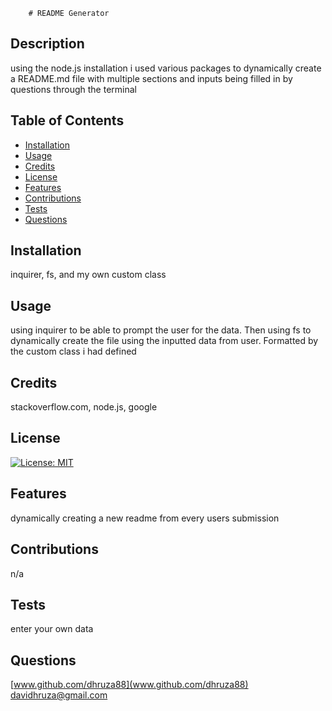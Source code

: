 
        # README Generator

## Description
using the node.js installation i used various packages to dynamically create a README.md file with multiple sections and inputs being filled in by questions through the terminal


## Table of Contents

- [Installation](#installation)
- [Usage](#usage)
- [Credits](#credits)
- [License](#license)
- [Features](#features)
- [Contributions](#Contributions)
- [Tests](#tests)
- [Questions](#questions)


## Installation
inquirer, fs, and my own custom class

## Usage
using inquirer to be able to prompt the user for the data. Then using fs to dynamically create the file using the inputted data from user. Formatted by the custom class i had defined

## Credits
stackoverflow.com, node.js, google

## License
[![License: MIT](https://img.shields.io/badge/License-MIT-yellow.svg)](https://opensource.org/licenses/MIT)


## Features
dynamically creating a new readme from every users submission

## Contributions
n/a

## Tests
enter your own data

## Questions
[www.github.com/dhruza88](www.github.com/dhruza88) <br />
davidhruza@gmail.com

